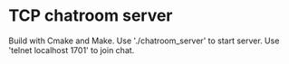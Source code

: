 # TCP chatroom server

Build with Cmake and Make.
Use './chatroom_server' to start server.
Use 'telnet localhost 1701' to join chat.

